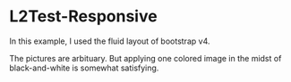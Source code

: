 # L2Test-Responsive

In this example, I used the fluid layout of bootstrap v4. 

The pictures are arbituary. But applying one colored image in the midst of black-and-white is somewhat satisfying. 
